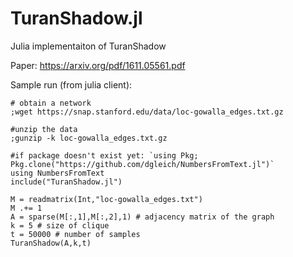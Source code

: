 # TuranShadow.jl
Julia implementaiton of TuranShadow

Paper: https://arxiv.org/pdf/1611.05561.pdf

Sample run (from julia client):
```
# obtain a network
;wget https://snap.stanford.edu/data/loc-gowalla_edges.txt.gz

#unzip the data
;gunzip -k loc-gowalla_edges.txt.gz

#if package doesn't exist yet: `using Pkg; Pkg.clone("https://github.com/dgleich/NumbersFromText.jl")`
using NumbersFromText 
include("TuranShadow.jl")

M = readmatrix(Int,"loc-gowalla_edges.txt")
M .+= 1
A = sparse(M[:,1],M[:,2],1) # adjacency matrix of the graph
k = 5 # size of clique
t = 50000 # number of samples
TuranShadow(A,k,t)
```
